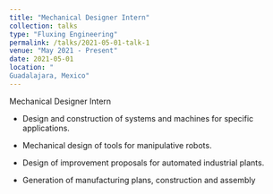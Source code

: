 ```yaml
---
title: "Mechanical Designer Intern"
collection: talks
type: "Fluxing Engineering"
permalink: /talks/2021-05-01-talk-1
venue: "May 2021 - Present"
date: 2021-05-01
location: "
Guadalajara, Mexico"
---
```


 Mechanical Designer Intern
 

* Design and construction of systems and machines for specific applications.

* Mechanical design of tools for manipulative robots.

* Design of improvement proposals for automated industrial plants.

* Generation of manufacturing plans, construction and assembly